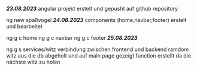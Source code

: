 *****23.08.2023*****
angular projekt erstelt und gepusht auf github repository
<!-- create new angular projekt -->
ng new spaßvogel
*****24.08.2023*****
components (home,navbar,footer) erstelt und bearbeitet
<!-- generat components -->
ng g c home
ng g c navbar
ng g c footer
*****25.08.2023*****
<!-- service erstelt -->
ng g s services/witz
verbindung zwischen frontend und backend
ramdom witz aus die db abgeholt und auf main page gezeigt
function erstellt da die nächste witz zu holen
